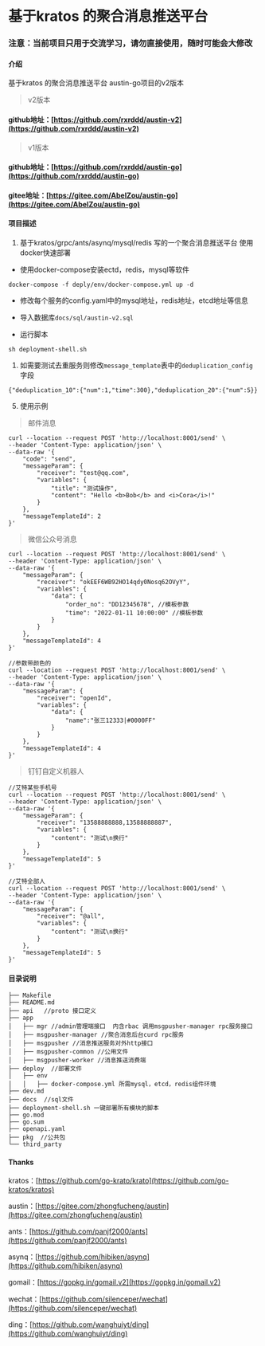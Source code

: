 # 基于kratos 的聚合消息推送平台

### 注意：当前项目只用于交流学习，请勿直接使用，随时可能会大修改
#### 介绍

基于kratos 的聚合消息推送平台 austin-go项目的v2版本 

> v2版本
#### github地址：[https://github.com/rxrddd/austin-v2](https://github.com/rxrddd/austin-v2)

> v1版本
#### github地址：[https://github.com/rxrddd/austin-go](https://github.com/rxrddd/austin-go)
#### gitee地址：[https://gitee.com/AbelZou/austin-go](https://gitee.com/AbelZou/austin-go)


#### 项目描述

1. 基于kratos/grpc/ants/asynq/mysql/redis 写的一个聚合消息推送平台
使用docker快速部署
 - 使用docker-compose安装ectd，redis，mysql等软件
```
docker-compose -f deply/env/docker-compose.yml up -d
```
- 修改每个服务的config.yaml中的mysql地址，redis地址，etcd地址等信息
- 导入数据库`docs/sql/austin-v2.sql`

- 运行脚本
```
sh deployment-shell.sh
```


1. 如需要测试去重服务则修改`message_template`表中的`deduplication_config`字段
```
{"deduplication_10":{"num":1,"time":300},"deduplication_20":{"num":5}}
```
5. 使用示例
> 邮件消息
```
curl --location --request POST 'http://localhost:8001/send' \
--header 'Content-Type: application/json' \
--data-raw '{
    "code": "send",
    "messageParam": {
        "receiver": "test@qq.com",
        "variables": {
            "title": "测试操作",
            "content": "Hello <b>Bob</b> and <i>Cora</i>!"
        }
    },
    "messageTemplateId": 2
}'
```

> 微信公众号消息
```
curl --location --request POST 'http://localhost:8001/send' \
--header 'Content-Type: application/json' \
--data-raw '{
    "messageParam": {
        "receiver": "okEEF6WB92HO14qdy0Nosq62OVyY",
        "variables": {
            "data": {
                "order_no": "DD12345678", //模板参数
                "time": "2022-01-11 10:00:00" //模板参数
            }
        }
    },
    "messageTemplateId": 4
}'

//参数带颜色的
curl --location --request POST 'http://localhost:8001/send' \
--header 'Content-Type: application/json' \
--data-raw '{
    "messageParam": {
        "receiver": "openId",
        "variables": {
            "data": {
                "name":"张三12333|#0000FF"
            }
        }
    },
    "messageTemplateId": 4
}'
```

> 钉钉自定义机器人
```
//艾特某些手机号
curl --location --request POST 'http://localhost:8001/send' \
--header 'Content-Type: application/json' \
--data-raw '{
    "messageParam": {
        "receiver": "13588888888,13588888887",
        "variables": {
            "content": "测试\n换行"
        }
    },
    "messageTemplateId": 5
}'

//艾特全部人
curl --location --request POST 'http://localhost:8001/send' \
--header 'Content-Type: application/json' \
--data-raw '{
    "messageParam": {
        "receiver": "@all",
        "variables": {
            "content": "测试\n换行"
        }
    },
    "messageTemplateId": 5
}'
```




#### 目录说明

```
├── Makefile
├── README.md
├── api   //proto 接口定义
├── app
│   ├── mgr //admin管理端接口  内含rbac 调用msgpusher-manager rpc服务接口
│   ├── msgpusher-manager //聚合消息后台curd rpc服务
│   ├── msgpusher //消息推送服务对外http接口
│   ├── msgpusher-common //公用文件
│   ├── msgpusher-worker //消息推送消费端
├── deploy  //部署文件
│   ├── env 
│   │   ├── docker-compose.yml 所需mysql，etcd，redis组件环境 
├── dev.md
├── docs  //sql文件
├── deployment-shell.sh 一键部署所有模块的脚本
├── go.mod
├── go.sum
├── openapi.yaml
├── pkg  //公共包
└── third_party 
```




#### Thanks


kratos：[https://github.com/go-krato/krato](https://github.com/go-kratos/kratos)

austin：[https://gitee.com/zhongfucheng/austin](https://gitee.com/zhongfucheng/austin)

ants：[https://github.com/panjf2000/ants](https://github.com/panjf2000/ants)

asynq：[https://github.com/hibiken/asynq](https://github.com/hibiken/asynq)

gomail：[https://gopkg.in/gomail.v2](https://gopkg.in/gomail.v2)

wechat：[https://github.com/silenceper/wechat](https://github.com/silenceper/wechat)

ding：[https://github.com/wanghuiyt/ding](https://github.com/wanghuiyt/ding)
